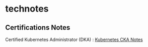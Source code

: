 # technotes
## Certifications Notes
Certified Kubernetes Administrator (DKA) : [Kubernetes CKA Notes](kubernetes%20CKA.md)
